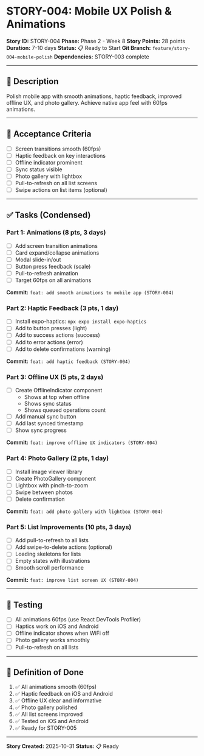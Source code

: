 # STORY-004: Mobile UX Polish & Animations

**Story ID:** STORY-004
**Phase:** Phase 2 - Week 8
**Story Points:** 28 points
**Duration:** 7-10 days
**Status:** 📋 Ready to Start
**Git Branch:** `feature/story-004-mobile-polish`
**Dependencies:** STORY-003 complete

---

## 📖 Description

Polish mobile app with smooth animations, haptic feedback, improved offline UX, and photo gallery. Achieve native app feel with 60fps animations.

---

## 🎯 Acceptance Criteria

- [ ] Screen transitions smooth (60fps)
- [ ] Haptic feedback on key interactions
- [ ] Offline indicator prominent
- [ ] Sync status visible
- [ ] Photo gallery with lightbox
- [ ] Pull-to-refresh on all list screens
- [ ] Swipe actions on list items (optional)

---

## ✅ Tasks (Condensed)

### Part 1: Animations (8 pts, 3 days)
- [ ] Add screen transition animations
- [ ] Card expand/collapse animations
- [ ] Modal slide-in/out
- [ ] Button press feedback (scale)
- [ ] Pull-to-refresh animation
- [ ] Target 60fps on all animations

**Commit:** `feat: add smooth animations to mobile app (STORY-004)`

### Part 2: Haptic Feedback (3 pts, 1 day)
- [ ] Install expo-haptics: `npx expo install expo-haptics`
- [ ] Add to button presses (light)
- [ ] Add to success actions (success)
- [ ] Add to error actions (error)
- [ ] Add to delete confirmations (warning)

**Commit:** `feat: add haptic feedback (STORY-004)`

### Part 3: Offline UX (5 pts, 2 days)
- [ ] Create OfflineIndicator component
  - Shows at top when offline
  - Shows sync status
  - Shows queued operations count
- [ ] Add manual sync button
- [ ] Add last synced timestamp
- [ ] Show sync progress

**Commit:** `feat: improve offline UX indicators (STORY-004)`

### Part 4: Photo Gallery (2 pts, 1 day)
- [ ] Install image viewer library
- [ ] Create PhotoGallery component
- [ ] Lightbox with pinch-to-zoom
- [ ] Swipe between photos
- [ ] Delete confirmation

**Commit:** `feat: add photo gallery with lightbox (STORY-004)`

### Part 5: List Improvements (10 pts, 3 days)
- [ ] Add pull-to-refresh to all lists
- [ ] Add swipe-to-delete actions (optional)
- [ ] Loading skeletons for lists
- [ ] Empty states with illustrations
- [ ] Smooth scroll performance

**Commit:** `feat: improve list screen UX (STORY-004)`

---

## 🧪 Testing

- [ ] All animations 60fps (use React DevTools Profiler)
- [ ] Haptics work on iOS and Android
- [ ] Offline indicator shows when WiFi off
- [ ] Photo gallery works smoothly
- [ ] Pull-to-refresh on all lists

---

## 🎯 Definition of Done

1. ✅ All animations smooth (60fps)
2. ✅ Haptic feedback on iOS and Android
3. ✅ Offline UX clear and informative
4. ✅ Photo gallery polished
5. ✅ All list screens improved
6. ✅ Tested on iOS and Android
7. ✅ Ready for STORY-005

---

**Story Created:** 2025-10-31
**Status:** 📋 Ready
